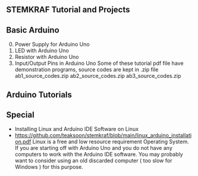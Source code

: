 
STEMKRAF Tutorial and Projects
---

Basic Arduino 
---
0. Power Supply for Arduino Uno
1. LED with Arduino Uno
2. Resistor with Arduino Uno
3. Input/Output Pins in Arduino Uno
Some of these tutorial pdf file have demonstration programs, source codes are kept in .zip file
ab1_source_codes.zip
ab2_source_codes.zip
ab3_source_codes.zip

Arduino Tutorials
---

Special
---

- Installing Linux and Arduino IDE Software on Linux
- https://github.com/teaksoon/stemkraf/blob/main/linux_arduino_installation.pdf
Linux is a free and low resource requirement Operating System. If you are starting off with Arduino Uno and you do not have any computers to work with the Arduino IDE software. You may probably want to consider using an old discarded computer ( too slow for Windows ) for this purpose. 

